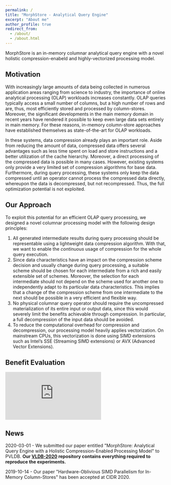 ```yaml
---
permalink: /
title: "MorphStore - Analytical Query Engine"
excerpt: "About me"
author_profile: true
redirect_from:
  - /about/
  - /about.html
---
```


MorphStore is an in-memory columnar analytical query engine with a novel holistic compression-enabeld and highly-vectorized processing model.

## Motivation
With increasingly large amounts of data being collected in numerous application areas ranging from science to industry, the importance of online analytical processing (OLAP) workloads increases constantly. OLAP queries typically access a small number of columns, but a high number of rows and are, thus, most efficiently stored and processed by column-stores. Moreover, the significant developments in the main memory domain in recent years have rendered it possible to keep even large data sets entirely in main memory. For these reasons, in-memory column-store approaches have established themselves as state-of-the-art for OLAP workloads.

In these systems, data compression already plays an important role. Aside from reducing the amount of data, compressed data offers several advantages such as less time spent on load and store instructions and a better utilization of the cache hierarchy. Moreover, a direct processing of the compressed data is possible in many cases. However, existing systems only provide a very limited set of compression algorithms for base data. Furthermore, during query processing, these systems only keep the data compressed until an operator cannot process the compressed data directly, whereupon the data is decompressed, but not recompressed. Thus, the full optimization potential is not exploited.

## Our Approach
To exploit this potential for an efficient OLAP query processing, we designed a novel columnar processing model with the following design principles: 
1. All generated intermediate results during query processing should be representable using a lightweight data compression algorithm. With that, we want to enable the *continuous* usage of compression for the whole query execution.  
2. Since data characteristics have an impact on the compression scheme decision and usually change during query processing, a suitable scheme should be chosen for each intermediate from a rich and easily extensible set of schemes. Moreover, the selection for each intermediate should not depend on the scheme used for another one to independently adapt to its particular data characteristics. This implies that a change of the compression scheme from one intermediate to the next should be possible in a very efficient and flexible way.
3. No physical columnar query operator should require the uncompressed materialization of its entire input or output data, since this would severely limit the benefits achievable through compression. In particular, a full decompression of the input data should be avoided.
4. To reduce the computational overhead for compression and decompression, our processing model heavily applies vectorization. On mainstream CPUs, this vectorization is done using SIMD extensions such as Intel’s SSE (Streaming SIMD extensions) or AVX (Advanced Vector Extensions). 

## Benefit Evaluation

![alt text](https://morphstore.github.io/files/morphstore_teaser_eval.pdf "Logo Title Text 1")


## News
2020-03-01 - We submitted our paper entitled "MorphStore: Analytical Query Engine with a Holistic Compression-Enabled Processing Model" to PVLDB. **Our [VLDB-2020](https://github.com/MorphStore/VLDB-2020) repository contains everything required to reproduce the experiments.**

2019-10-14 - Our paper "Hardware-Oblivious SIMD Parallelism for In-Memory Column-Stores" has been accepted at CIDR 2020.

